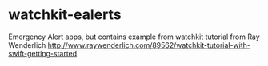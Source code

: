watchkit-ealerts
================
Emergency Alert apps, but contains example from watchkit tutorial from Ray Wenderlich
http://www.raywenderlich.com/89562/watchkit-tutorial-with-swift-getting-started
